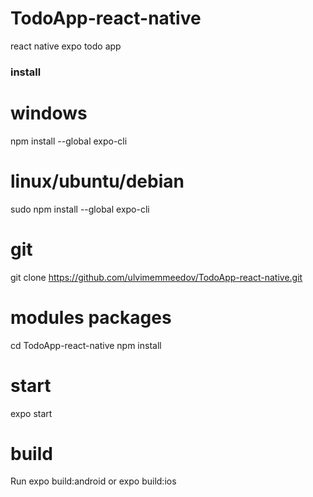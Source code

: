 # TodoApp-react-native
react native expo todo app
### install
# windows
npm install --global expo-cli
# linux/ubuntu/debian
sudo npm install --global expo-cli
# git
git clone https://github.com/ulvimemmeedov/TodoApp-react-native.git
# modules packages
cd TodoApp-react-native
npm install
# start
expo start
# build
Run expo build:android or expo build:ios
